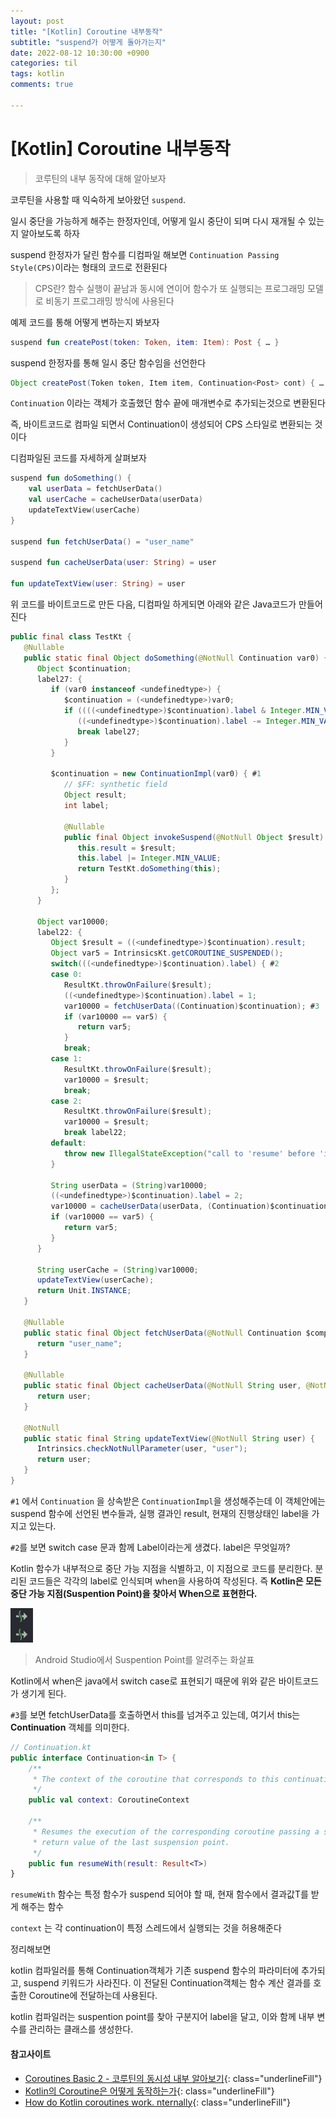 ```yaml
---
layout: post
title: "[Kotlin] Coroutine 내부동작"
subtitle: "suspend가 어떻게 돌아가는지"
date: 2022-08-12 10:30:00 +0900
categories: til
tags: kotlin
comments: true

---
```




# [Kotlin] Coroutine 내부동작



> 코루틴의 내부 동작에 대해 알아보자



코루틴을 사용할 때 익숙하게 보아왔던 `suspend`.

일시 중단을 가능하게 해주는 한정자인데, 어떻게 일시 중단이 되며 다시 재개될 수 있는지 알아보도록 하자

suspend 한정자가 달린 함수를 디컴파일 해보면 `Continuation Passing Style(CPS)`이라는 형태의 코드로 전환된다

> CPS란? 함수 실행이 끝남과 동시에 연이어 함수가 또 실행되는 프로그래밍 모델로 비동기 프로그래밍 방식에 사용된다



예제 코드를 통해 어떻게 변하는지 봐보자

```kotlin
suspend fun createPost(token: Token, item: Item): Post { … }
```

suspend 한정자를 통해 일시 중단 함수임을 선언한다

```java
Object createPost(Token token, Item item, Continuation<Post> cont) { … }
```

`Continuation` 이라는 객체가 호출했던 함수 끝에 매개변수로 추가되는것으로 변환된다

즉, 바이트코드로 컴파일 되면서 Continuation이 생성되어 CPS 스타일로 변환되는 것이다



디컴파일된 코드를 자세하게 살펴보자

```kotlin
suspend fun doSomething() {
    val userData = fetchUserData()
    val userCache = cacheUserData(userData)
    updateTextView(userCache)
}

suspend fun fetchUserData() = "user_name"

suspend fun cacheUserData(user: String) = user

fun updateTextView(user: String) = user
```

위 코드를 바이트코드로 만든 다음, 디컴파일 하게되면 아래와 같은 Java코드가 만들어진다

```java
public final class TestKt {
   @Nullable
   public static final Object doSomething(@NotNull Continuation var0) {
      Object $continuation;
      label27: {
         if (var0 instanceof <undefinedtype>) {
            $continuation = (<undefinedtype>)var0;
            if ((((<undefinedtype>)$continuation).label & Integer.MIN_VALUE) != 0) {
               ((<undefinedtype>)$continuation).label -= Integer.MIN_VALUE;
               break label27;
            }
         }

         $continuation = new ContinuationImpl(var0) { #1
            // $FF: synthetic field
            Object result;
            int label;

            @Nullable
            public final Object invokeSuspend(@NotNull Object $result) {
               this.result = $result;
               this.label |= Integer.MIN_VALUE;
               return TestKt.doSomething(this);
            }
         };
      }

      Object var10000;
      label22: {
         Object $result = ((<undefinedtype>)$continuation).result;
         Object var5 = IntrinsicsKt.getCOROUTINE_SUSPENDED();
         switch(((<undefinedtype>)$continuation).label) { #2
         case 0:
            ResultKt.throwOnFailure($result);
            ((<undefinedtype>)$continuation).label = 1;
            var10000 = fetchUserData((Continuation)$continuation); #3
            if (var10000 == var5) {
               return var5;
            }
            break;
         case 1:
            ResultKt.throwOnFailure($result);
            var10000 = $result;
            break;
         case 2:
            ResultKt.throwOnFailure($result);
            var10000 = $result;
            break label22;
         default:
            throw new IllegalStateException("call to 'resume' before 'invoke' with coroutine");
         }

         String userData = (String)var10000;
         ((<undefinedtype>)$continuation).label = 2;
         var10000 = cacheUserData(userData, (Continuation)$continuation);
         if (var10000 == var5) {
            return var5;
         }
      }

      String userCache = (String)var10000;
      updateTextView(userCache);
      return Unit.INSTANCE;
   }

   @Nullable
   public static final Object fetchUserData(@NotNull Continuation $completion) {
      return "user_name";
   }

   @Nullable
   public static final Object cacheUserData(@NotNull String user, @NotNull Continuation $completion) {
      return user;
   }

   @NotNull
   public static final String updateTextView(@NotNull String user) {
      Intrinsics.checkNotNullParameter(user, "user");
      return user;
   }
}
```

`#1` 에서 `Continuation` 을 상속받은 `ContinuationImpl`을 생성해주는데 이 객체안에는 suspend 함수에 선언된 변수들과, 실행 결과인 result, 현재의 진행상태인 label을 가지고 있는다.



`#2`를 보면 switch case 문과 함께 Label이라는게 생겼다. label은 무엇일까?

Kotlin 함수가 내부적으로 중단 가능 지점을 식별하고, 이 지점으로 코드를 분리한다. 분리된 코드들은 각각의 label로 인식되며 when을 사용하여 작성된다. 즉 **Kotlin은 모든 중단 가능 지점(Suspention Point)을 찾아서 When으로 표현한다.**

![coroutine_in_1.png](/img/in-post/coroutine_in_1.png)

> Android Studio에서 Suspention Point를 알려주는 화살표

Kotlin에서 when은 java에서 switch case로 표현되기 때문에 위와 같은 바이트코드가 생기게 된다.



`#3`를 보면 fetchUserData를 호출하면서 this를 넘겨주고 있는데, 여기서 this는 **Continuation** 객체를 의미한다.

```kotlin
// Continuation.kt
public interface Continuation<in T> {
    /**
     * The context of the coroutine that corresponds to this continuation.
     */
    public val context: CoroutineContext

    /**
     * Resumes the execution of the corresponding coroutine passing a successful or failed [result] as the
     * return value of the last suspension point.
     */
    public fun resumeWith(result: Result<T>)
}
```

`resumeWith` 함수는 특정 함수가 suspend 되어야 할 때, 현재 함수에서 결과값T를 받게 해주는 함수

`context` 는 각 continuation이 특정 스레드에서 실행되는 것을 허용해준다



정리해보면

kotlin 컴파일러를 통해 Continuation객체가 기존 suspend 함수의 파라미터에 추가되고, suspend 키워드가 사라진다. 이 전달된 Continuation객체는 함수 계산 결과를 호출한 Coroutine에 전달하는데 사용된다.

kotlin 컴파일러는 suspention point를 찾아 구분지어 label을 달고, 이와 함께 내부 변수를 관리하는 클래스를 생성한다.



#### 참고사이트

- [Coroutines Basic 2 - 코루틴의 동시성 내부 알아보기](https://velog.io/@jshme/%EC%BD%94%EB%A3%A8%ED%8B%B4%EC%9D%98-%EB%8F%99%EC%8B%9C%EC%84%B1-%EB%82%B4%EB%B6%80){: class="underlineFill"}
- [Kotlin의 Coroutine은 어떻게 동작하는가](https://medium.com/til-kotlin-ko/kotlin%EC%9D%98-coroutine%EC%9D%80-%EC%96%B4%EB%96%BB%EA%B2%8C-%EB%8F%99%EC%9E%91%ED%95%98%EB%8A%94%EA%B0%80-789291da6a50){: class="underlineFill"}
- [How do Kotlin coroutines work. nternally](https://mashup-android.vercel.app/mashup-11th/dahyun/coroutineinternal/coroutineinternal/){: class="underlineFill"}

